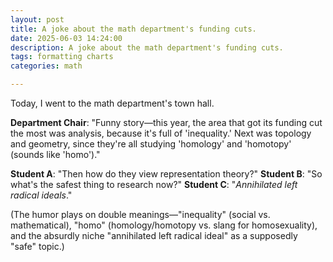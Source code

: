 ```yaml
---
layout: post
title: A joke about the math department's funding cuts.
date: 2025-06-03 14:24:00
description: A joke about the math department's funding cuts.
tags: formatting charts
categories: math

---
```


 

Today, I went to the math department's town hall.

**Department Chair**: "Funny story—this year, the area that got its funding cut the most was analysis, because it's full of 'inequality.' Next was topology and geometry, since they're all studying 'homology' and 'homotopy' (sounds like 'homo')."

**Student A**: "Then how do they view representation theory?"
**Student B**: "So what's the safest thing to research now?"
**Student C**: "*Annihilated left radical ideals*."

(The humor plays on double meanings—"inequality" (social vs. mathematical), "homo" (homology/homotopy vs. slang for homosexuality), and the absurdly niche "annihilated left radical ideal" as a supposedly "safe" topic.)
